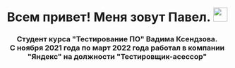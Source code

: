 <h1 align="center">Всем привет! Меня зовут Павел.
<img src="https://github.com/blackcater/blackcater/raw/main/images/Hi.gif" height="32"/></h1>
<h3 align="center">Студент курса "Тестирование ПО" Вадима Ксендзова.<br>С ноября 2021 года по март 2022 года работал в компании "Яндекс" на должности "Тестировщик-асессор"</h3>
